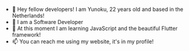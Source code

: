 - 👋 Hey fellow developers! I am Yunoku, 22 years old and based in the Netherlands!
- 👀 I am a Software Developer
- 🌱 At this moment I am learning JavaScript and the beautiful Flutter framework!
- 📫 You can reach me using my website, it's in my profile!
